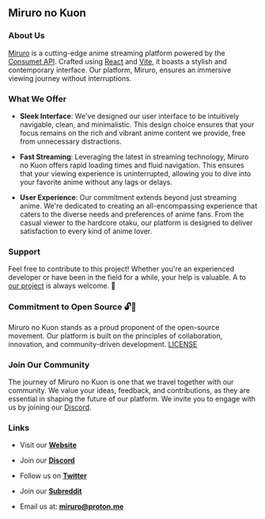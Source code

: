 ## Miruro no Kuon

### About Us 

<p><a href="https://www.miruro.com">Miruro</a> is a cutting-edge anime streaming platform powered by the <a href="https://github.com/consumet">Consumet API</a>. Crafted using <a href="https://react.dev/">React</a> and <a href="https://vitejs.dev/">Vite</a>, it boasts a stylish and contemporary interface. Our platform, Miruro, ensures an immersive viewing journey without interruptions.</p>


### What We Offer

- **Sleek Interface**: We've designed our user interface to be intuitively navigable, clean, and minimalistic. This design choice ensures that your focus remains on the rich and vibrant anime content we provide, free from unnecessary distractions.

- **Fast Streaming**: Leveraging the latest in streaming technology, Miruro no Kuon offers rapid loading times and fluid navigation. This ensures that your viewing experience is uninterrupted, allowing you to dive into your favorite anime without any lags or delays.

- **User Experience**: Our commitment extends beyond just streaming anime. We're dedicated to creating an all-encompassing experience that caters to the diverse needs and preferences of anime fans. From the casual viewer to the hardcore otaku, our platform is designed to deliver satisfaction to every kind of anime lover.

### Support

Feel free to contribute to this project! Whether you're an experienced developer or have been in the field for a while, your help is valuable. A
to [our project](https://github.com/Miruro-no-kuon/Miruro) is always welcome. 🙂


### Commitment to Open Source 🔓📄

Miruro no Kuon stands as a proud proponent of the open-source movement. Our platform is built on the principles of collaboration, innovation, and community-driven development. 
[LICENSE](https://github.com/Miruro-no-kuon/Miruro/blob/main/LICENSE)

### Join Our Community

The journey of Miruro no Kuon is one that we travel together with our community. We value your ideas, feedback, and contributions, as they are essential in shaping the future of our platform. We invite you to engage with us by joining our [Discord](https://discord.gg/4kfypZ96K4).

### Links

- Visit our  **[Website](https://miruro.com)**
- Join our **[Discord](https://discord.gg/4kfypZ96K4)**

- Follow us on **[Twitter](https://twitter.com/miruro_official)**

- Join our **[Subreddit](https://www.reddit.com/r/miruro)**

- Email us at: **miruro@proton.me**
